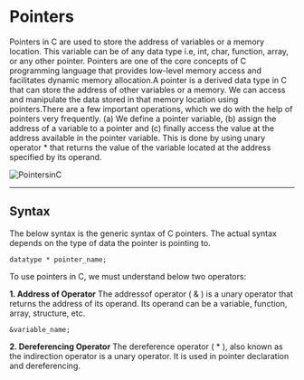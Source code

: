 # Pointers
Pointers in C are used to store the address of variables or a memory location. This variable can be of any data type i.e, int, char, function, array, or any other pointer. Pointers are one of the core concepts of C programming language that provides low-level memory access and facilitates dynamic memory allocation.A pointer is a derived data type in C that can store the address of other variables or a memory. We can access and manipulate the data stored in that memory location using pointers.There are a few important operations, which we do with the help of pointers very frequently. (a) We define a pointer variable, (b) assign the address of a variable to a pointer and (c) finally access the value at the address available in the pointer variable. This is done by using unary operator * that returns the value of the variable located at the address specified by its operand.

![PointersinC](https://user-images.githubusercontent.com/113619312/234046447-23b6fe94-dcbb-4adc-aa81-189bdb495440.png)

---

## __Syntax__
The below syntax is the generic syntax of C pointers. The actual syntax depends on the type of data the pointer is pointing to.
```
datatype * pointer_name;
```
To use pointers in C, we must understand below two operators:


__1. Address of Operator__
The addressof operator ( & ) is a unary operator that returns the address of its operand. Its operand can be a variable, function, array, structure, etc.
```
&variable_name;
```


__2. Dereferencing Operator__
The dereference operator ( * ), also known as the indirection operator is a unary operator. It is used in pointer declaration and dereferencing.
